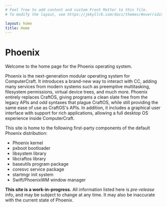 ```yaml
---
# Feel free to add content and custom Front Matter to this file.
# To modify the layout, see https://jekyllrb.com/docs/themes/#overriding-theme-defaults

layout: home
title: Home
---
```


# Phoenix

Welcome to the home page for the Phoenix operating system.

Phoenix is the next-generation modular operating system for ComputerCraft. It introduces a brand-new way to interact with CC, adding many services from modern systems such as preemptive multitasking, filesystem permissions, virtual device trees, and much more. Phoenix entirely replaces CraftOS, giving programs a clean slate free from the legacy APIs and odd syntaxes that plague CraftOS, while still providing the same ease of use as CraftOS's APIs. In addition, it includes a graphical user interface with support for rich applications, allowing a full desktop OS experience inside ComputerCraft.

This site is home to the following first-party components of the default Phoenix distribution:
- Phoenix kernel
- pxboot bootloader
- libsystem library
- libcraftos library
- baseutils program package
- coresvc service package
- startmgr init system
- Swift/PhoenixWM window manager

**This site is a work-in-progress.** All information listed here is *pre-release* info, and may be subject to change at any time. It may also be inaccurate with the current state of Phoenix.
